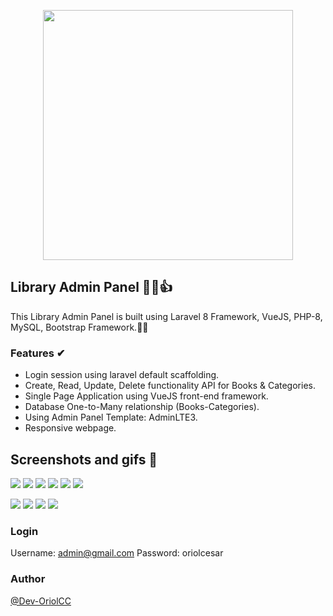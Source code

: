 <p align="center"><a href="https://laravel.com" target="_blank"><img src="https://raw.githubusercontent.com/laravel/art/master/logo-lockup/5%20SVG/2%20CMYK/1%20Full%20Color/laravel-logolockup-cmyk-red.svg" width="400"></a></p>

## Library Admin Panel 📕😎👍

This Library Admin Panel is built using Laravel 8 Framework, VueJS, PHP-8, MySQL, Bootstrap Framework.🙂😀

### Features ✔
* Login session using laravel default scaffolding.
* Create, Read, Update, Delete functionality API for Books & Categories.
* Single Page Application using VueJS front-end framework.
* Database One-to-Many relationship (Books-Categories).
* Using Admin Panel Template: AdminLTE3.
* Responsive webpage.

## Screenshots and gifs 📸
![](screenshots/ss_1.PNG)
![](screenshots/ss_2.png)
![](screenshots/ss_3.png)
![](screenshots/ss_4.png)
![](screenshots/ss_5.png)
![](screenshots/ss_6.png)

![](gifs/library-1.gif)
![](gifs/library-2.gif)
![](gifs/library-3.gif)
![](gifs/library-4.gif)

### Login
Username: admin@gmail.com
Password: oriolcesar

### Author 
[@Dev-OriolCC](https://github.com/Dev-OriolCC)
